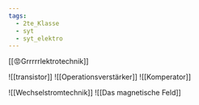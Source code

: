```yaml
---
tags:
  - 2te_Klasse
  - syt
  - syt_elektro
---
```

[[😡Grrrrrlektrotechnik]] 

![[transistor]]
![[Operationsverstärker]]
![[Komperator]]

![[Wechselstromtechnik]]
![[Das magnetische Feld]]
